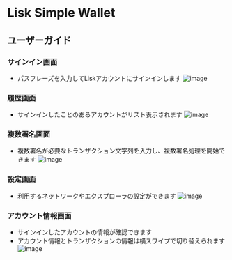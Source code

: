 # Lisk Simple Wallet

## ユーザーガイド

### サインイン画面
- パスフレーズを入力してLiskアカウントにサインインします
![image](https://user-images.githubusercontent.com/44485074/135378110-0e196465-3960-460f-b7e4-33d5a5e7a59f.png)

### 履歴画面
- サインインしたことのあるアカウントがリスト表示されます
![image](https://user-images.githubusercontent.com/44485074/135375846-cb765733-a9ed-40c3-bfc3-a815dd298f7c.png)

### 複数署名画面
- 複数署名が必要なトランザクション文字列を入力し、複数署名処理を開始できます
![image](https://user-images.githubusercontent.com/44485074/135378144-b33804f4-66a7-4f07-bc88-adf4a32f13c6.png)

### 設定画面
- 利用するネットワークやエクスプローラの設定ができます
![image](https://user-images.githubusercontent.com/44485074/135376752-c7a4e228-4a5c-4ed7-92af-b94f2ac9ccde.png)

### アカウント情報画面
- サインインしたアカウントの情報が確認できます
- アカウント情報とトランザクションの情報は横スワイプで切り替えられます
![image](https://user-images.githubusercontent.com/44485074/135379635-a69a6642-d547-410e-a3ec-474c7d46dea9.png)
